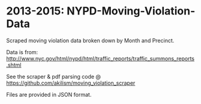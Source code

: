 2013-2015: NYPD-Moving-Violation-Data
===============================

Scraped moving violation data broken down by Month and Precinct. 

Data is from: http://www.nyc.gov/html/nypd/html/traffic_reports/traffic_summons_reports.shtml

See the scraper & pdf parsing code @ https://github.com/akilism/moving_violation_scraper

Files are provided in JSON format.
